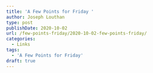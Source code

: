 ```yaml
---
title: 'A Few Points for Friday '
author: Joseph Louthan
type: post
publishDate: 2020-10-02
url: /few-points-friday/2020-10-02-few-points-friday/
categories:
  - Links
tags:
  - 'A Few Points for Friday'
draft: true
---
```

